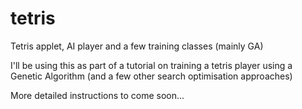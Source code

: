 tetris
======

Tetris applet, AI player and a few training classes (mainly GA)

I'll be using this as part of a tutorial on training a tetris player using a Genetic Algorithm (and a few other
search optimisation approaches)

More detailed instructions to come soon...
